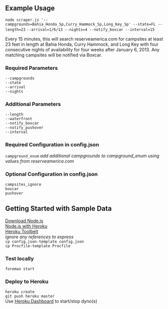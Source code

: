 ## Example Usage
`node scraper.js '--campgrounds=Bahia_Honda_Sp,Curry_Hammock_Sp,Long_Key_Sp' --state=FL --length=23`
`--arrival=1/6/13 --nights=4 --notify_boxcar --interval=15`

Every 15 minutes, this will search reserveamerica.com for campsites at least 23 feet in length at Bahia Honda, Curry Hammock, and Long Key with four consecutive nights of availability for four weeks after January 6, 2013. Any matching campsites will be notified via Boxcar.

### Required Parameters
`--campgrounds`  
`--state`  
`--arrival`  
`--nights`

### Additional Parameters
`--length`  
`--waterfront`  
`--notify_boxcar`  
`--notify_pushover`  
`--interval`

### Required Configuration in config.json
`campground_enum`
*add additional campgrounds to campground_enum using values from reserveamerica.com*

### Optional Configuration in config.json
`campsites_ignore`  
`boxcar`  
`pushover`

## Getting Started with Sample Data
[Download Node.js](http://nodejs.org/download/)  
[Node.js with Heroku](https://devcenter.heroku.com/articles/nodejs)  
[Heroku Toolbelt](https://toolbelt.heroku.com/)  
*ignore any references to express*  
`cp config.json-template config.json`  
`cp Procfile-template Procfile`

### Test locally
`foreman start`

### Deploy to Heroku
`heroku create`  
`git push heroku master`  
Use [Heroku Dashboard](https://dashboard.heroku.com) to start/stop dyno(s)
